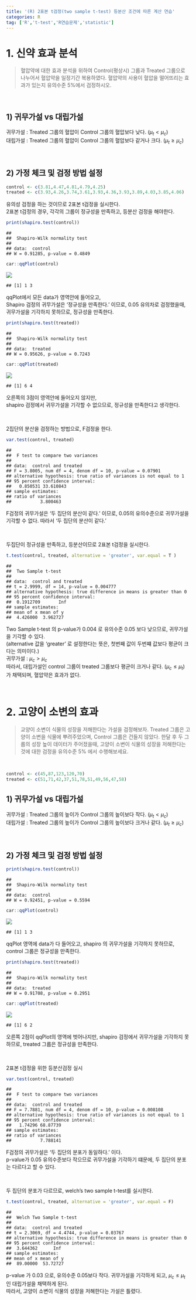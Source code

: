 ```yaml
---
title: '(R) 2표본 t검정(two sample t-test) 등분산 조건에 따른 계산 연습'
categories: R
tag: ['R','t-test','R연습문제','statistic']
---
```


# 1. 신약 효과 분석

> 혈압약에 대한 효과 분석을 위하여 Control(평상시) 그룹과 Treated
> 그룹으로 나누어서 혈압약을 일정기간 복용하였다. 혈압약의 사용이 혈압을
> 떨어뜨리는 효과가 있는지 유의수준 5%에서 검정하시오.

<br/>

## 1) 귀무가설 vs 대립가설

귀무가설 : Treated 그룹의 혈압이 Control 그룹의 혈압보다 낮다.
$(\mu_t < \mu_c)$  
대립가설 : Treated 그룹의 혈압이 Control 그룹의 혈압보다 같거나 크다.
$(\mu_t \geq \mu_c)$

<br/>

## 2) 가정 체크 및 검정 방법 설정

``` r
control <- c(3.81,4.47,4.81,4.79,4.25)
treated <- c(3.93,4.26,3.74,3.61,3.93,4.36,3.93,3.89,4.03,3.85,4.06)
```

유의성 검정을 하는 것이므로 2표본 t검정을 실시한다.  
2표본 t검정의 경우, 각각의 그룹이 정규성을 만족하고, 등분산 검정을
해야한다.

``` r
print(shapiro.test(control))
```

    ## 
    ##  Shapiro-Wilk normality test
    ## 
    ## data:  control
    ## W = 0.91285, p-value = 0.4849

``` r
car::qqPlot(control)
```

![](/images/twosample1.png)<!-- -->

    ## [1] 1 3

qqPlot에서 모든 data가 영역안에 들어오고,  
Shapiro 검정의 귀무가설은 ‘정규성을 만족한다.’ 이므로, 0.05 유의차로
검정했을때,  
귀무가설을 기각하지 못하므로, 정규성을 만족한다.

``` r
print(shapiro.test(treated))
```

    ## 
    ##  Shapiro-Wilk normality test
    ## 
    ## data:  treated
    ## W = 0.95626, p-value = 0.7243

``` r
car::qqPlot(treated)
```

![](/images/twosample2.png)<!-- -->

    ## [1] 6 4

오른쪽의 3점이 영역안에 들어오지 않지만,  
shapiro 검정에서 귀무가설을 기각할 수 없으므로, 정규성을 만족한다고
생각한다.

<br/>

2집단의 분산을 검정하는 방법으로, F검정을 한다.

``` r
var.test(control, treated)
```

    ## 
    ##  F test to compare two variances
    ## 
    ## data:  control and treated
    ## F = 3.8005, num df = 4, denom df = 10, p-value = 0.07901
    ## alternative hypothesis: true ratio of variances is not equal to 1
    ## 95 percent confidence interval:
    ##   0.850531 33.610843
    ## sample estimates:
    ## ratio of variances 
    ##           3.800463

F검정의 귀무가설은 ‘두 집단의 분산이 같다.’ 이므로, 0.05의 유의수준으로
귀무가설을 기각할 수 없다. 따라서 ‘두 집단의 분산이 같다.’

<br/>

두집단이 정규성을 만족하고, 등분산이므로 2표본 t검정을 실시한다.

``` r
t.test(control, treated, alternative = 'greater', var.equal = T )
```

    ## 
    ##  Two Sample t-test
    ## 
    ## data:  control and treated
    ## t = 2.9999, df = 14, p-value = 0.004777
    ## alternative hypothesis: true difference in means is greater than 0
    ## 95 percent confidence interval:
    ##  0.1912709       Inf
    ## sample estimates:
    ## mean of x mean of y 
    ##  4.426000  3.962727

Two Sample t-test 의 p-value가 0.004 로 유의수준 0.05 보다 낮으므로,
귀무가설을 기각할 수 있다.  
(alternative 값을 ‘greater’ 로 설정한다는 뜻은, 첫번째 값이 두번쨰
값보다 평균이 크다는 의미이다.)  
귀무가설 : $\mu_c > \mu_c$  
따라서, 대립가설인 control 그룹이 treated 그룹보다 평균이 크거나 같다.
$(\mu_c \leq \mu_t)$ 가 채택되며, 혈압약은 효과가 없다.

<br/>

# 2. 고양이 소변의 효과

> 교양이 소변이 식물의 성장을 저해한다는 가설을 검정해보자. Treated
> 그룹은 고양이 소변을 식물에 뿌려주었으며, Control 그룹은 건들지
> 않았다. 한달 후 두 그룹의 성장 높이 데이터가 주어졌을때, 고양이 소변이
> 식물의 성장을 저해한다는 것에 대한 검정을 유의수준 5% 에서
> 수행해보세요.

<br/>

``` r
control <- c(45,87,123,120,70)
treated <- c(51,71,42,37,51,78,51,49,56,47,58)
```

## 1) 귀무가설 vs 대립가설

귀무가설 : Treated 그룹의 높이가 Control 그룹의 높이보다 작다.
$(\mu_t < \mu_c)$  
대립가설 : Treated 그룹의 높이가 Control 그룹의 높이보다 크거나 같다.
$(\mu_t \geq \mu_c)$

<br/>

## 2) 가정 체크 및 검정 방법 설정

``` r
print(shapiro.test(control))
```

    ## 
    ##  Shapiro-Wilk normality test
    ## 
    ## data:  control
    ## W = 0.92451, p-value = 0.5594

``` r
car::qqPlot(control)
```

![](/images/twosample3.png)<!-- -->

    ## [1] 1 3

qqPlot 영역에 data가 다 들어오고, shapiro 의 귀무가설을 기각하지
못하므로, control 그룹은 정규성을 만족한다.

``` r
print(shapiro.test(treated))
```

    ## 
    ##  Shapiro-Wilk normality test
    ## 
    ## data:  treated
    ## W = 0.91708, p-value = 0.2951

``` r
car::qqPlot(treated)
```

![](/images/twosample4.png)<!-- -->

    ## [1] 6 2

오른쪽 2점이 qqPlot의 영역에 벗어나지만, shapiro 검정에서 귀무가설을
기각하지 못하므로, treated 그룹은 정규성을 만족한다.

<br/>

2표본 t검정을 위한 등분산검정 실시

``` r
var.test(control, treated)
```

    ## 
    ##  F test to compare two variances
    ## 
    ## data:  control and treated
    ## F = 7.7881, num df = 4, denom df = 10, p-value = 0.008108
    ## alternative hypothesis: true ratio of variances is not equal to 1
    ## 95 percent confidence interval:
    ##   1.74296 68.87739
    ## sample estimates:
    ## ratio of variances 
    ##           7.788141

F검정의 귀무가설은 ‘두 집단의 분포가 동일하다.’ 이다.  
p-value가 0.05 유의수준보다 작으므로 귀무가설을 기각하기 떄문에, 두
집단의 분포는 다르다고 할 수 있다.

<br/>

두 집단의 분포가 다르므로, welch’s two sample t-test를 실시한다.

``` r
t.test(control, treated, alternative = 'greater', var.equal = F)
```

    ## 
    ##  Welch Two Sample t-test
    ## 
    ## data:  control and treated
    ## t = 2.3069, df = 4.4744, p-value = 0.03767
    ## alternative hypothesis: true difference in means is greater than 0
    ## 95 percent confidence interval:
    ##  3.644362      Inf
    ## sample estimates:
    ## mean of x mean of y 
    ##  89.00000  53.72727

p-value 가 0.03 으로, 유의수준 0.05보다 작다. 귀무가설을 기각하게 되고,
$\mu_c \leq \mu_t$ 인 대립가설을 채택하게 된다.  
따라서, 고양이 소변이 식물의 성장을 저해한다는 가설은 틀렸다.
